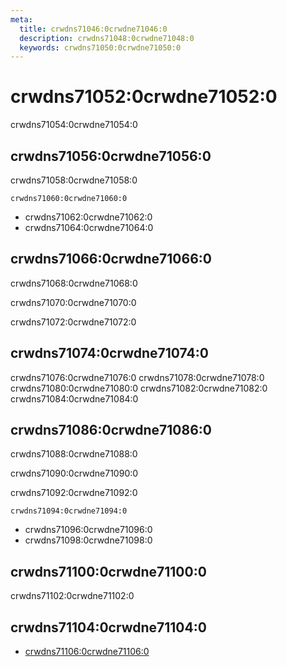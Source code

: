 ```yaml
---
meta:
  title: crwdns71046:0crwdne71046:0
  description: crwdns71048:0crwdne71048:0
  keywords: crwdns71050:0crwdne71050:0
---
```


# crwdns71052:0crwdne71052:0
crwdns71054:0crwdne71054:0

<entry-ad />

## crwdns71056:0crwdne71056:0
crwdns71058:0crwdne71058:0

`crwdns71060:0crwdne71060:0`
- crwdns71062:0crwdne71062:0
- crwdns71064:0crwdne71064:0


## crwdns71066:0crwdne71066:0
crwdns71068:0crwdne71068:0

  crwdns71070:0crwdne71070:0

  crwdns71072:0crwdne71072:0

## crwdns71074:0crwdne71074:0
crwdns71076:0crwdne71076:0
<alert type="success">crwdns71078:0crwdne71078:0</alert>
<alert type="info">crwdns71080:0crwdne71080:0</alert>
<alert type="warning">crwdns71082:0crwdne71082:0</alert>
<alert type="error">crwdns71084:0crwdne71084:0</alert>

## crwdns71086:0crwdne71086:0
crwdns71088:0crwdne71088:0

  crwdns71090:0crwdne71090:0

  crwdns71092:0crwdne71092:0

  `crwdns71094:0crwdne71094:0`
  - crwdns71096:0crwdne71096:0
  - crwdns71098:0crwdne71098:0

## crwdns71100:0crwdne71100:0
crwdns71102:0crwdne71102:0

## crwdns71104:0crwdne71104:0
  - [crwdns71106:0crwdne71106:0]()

<backmatter />
